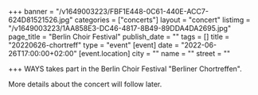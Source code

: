 +++
banner = "/v1649003223/FBF1E448-0C61-440E-ACC7-624D81521526.jpg"
categories = ["concerts"]
layout = "concert"
listimg = "/v1649003223/1AA858E3-DC46-4817-8B49-89DDA4DA2695.jpg"
page_title = "Berlin Choir Festival"
publish_date = ""
tags = []
title = "20220626-chortreff"
type = "event"
[event]
date = "2022-06-26T17:00:00+02:00"
[event.location]
city = ""
name = ""
street = ""

+++
WAYS takes part in the Berlin Choir Festival "Berliner Chortreffen". 

More details about the concert will follow later.